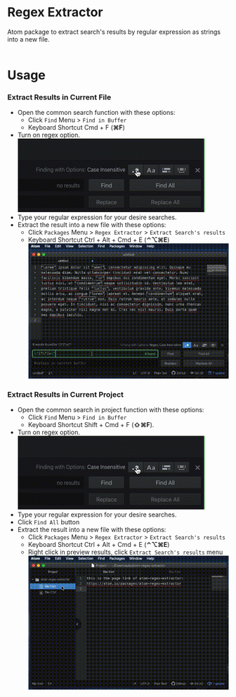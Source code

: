 # Regex Extractor

Atom package to extract search's results by regular expression as strings into a new file.
<br />
<br />
# Usage
### Extract Results in Current File

- Open the common search function with these options:
  - Click `Find` Menu > `Find in Buffer`
  - Keyboard Shortcut Cmd + F (**⌘F**)
- Turn on regex option.<br />
![Turning on regex option animation](https://github.com/gunawanlie/atom-regex-extractor/blob/master/docs/turning-on-regex-option.gif)
- Type your regular expression for your desire searches.
- Extract the result into a new file with these options:
  - Click `Packages` Menu > `Regex Extractor` > `Extract Search's results`
  - Keyboard Shortcut Ctrl + Alt + Cmd + E (**⌃⌥⌘E**)
![Turning on regex option animation](https://github.com/gunawanlie/atom-regex-extractor/blob/master/docs/extract-regex-search-results-in-file.gif)

### Extract Results in Current Project

- Open the common search in project function with these options:
  - Click `Find` Menu > `Find in Buffer`
  - Keyboard Shortcut Shift + Cmd + F (**⇧⌘F**).
- Turn on regex option.<br />
![Turning on regex option animation](https://github.com/gunawanlie/atom-regex-extractor/blob/master/docs/turning-on-regex-option.gif)
- Type your regular expression for your desire searches.
- Click `Find All` button
- Extract the result into a new file with these options:
  - Click `Packages` Menu > `Regex Extractor` > `Extract Search's results`
  - Keyboard Shortcut Ctrl + Alt + Cmd + E (**⌃⌥⌘E**)
  - Right click in preview results, click `Extract Search's results` menu
![Turning on regex option animation](https://github.com/gunawanlie/atom-regex-extractor/blob/master/docs/extract-regex-search-results-in-project.gif)
